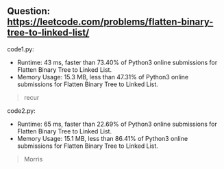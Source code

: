 ## Question: https://leetcode.com/problems/flatten-binary-tree-to-linked-list/

code1.py:
* Runtime: 43 ms, faster than 73.40% of Python3 online submissions for Flatten Binary Tree to Linked List.
* Memory Usage: 15.3 MB, less than 47.31% of Python3 online submissions for Flatten Binary Tree to Linked List.
> recur

code2.py:
* Runtime: 65 ms, faster than 22.69% of Python3 online submissions for Flatten Binary Tree to Linked List.
* Memory Usage: 15.1 MB, less than 86.41% of Python3 online submissions for Flatten Binary Tree to Linked List.
> Morris